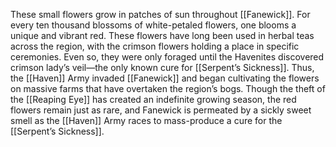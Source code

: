 These small flowers grow in patches of sun throughout [[Fanewick]]. For every ten thousand blossoms of white-petaled  flowers, one blooms a unique and vibrant red. These flowers  have long been used in herbal teas across the region, with the  crimson flowers holding a place in specific ceremonies. Even  so, they were only foraged until the Havenites discovered  crimson lady’s veil—the only known cure for [[Serpent’s Sickness]].  Thus, the [[Haven]] Army invaded [[Fanewick]] and began cultivating  the flowers on massive farms that have overtaken the region’s  bogs. Though the theft of the [[Reaping Eye]] has created an  indefinite growing season, the red flowers remain just as rare,  and Fanewick is permeated by a sickly sweet smell as the [[Haven]] Army races to mass-produce a cure for the [[Serpent’s Sickness]].